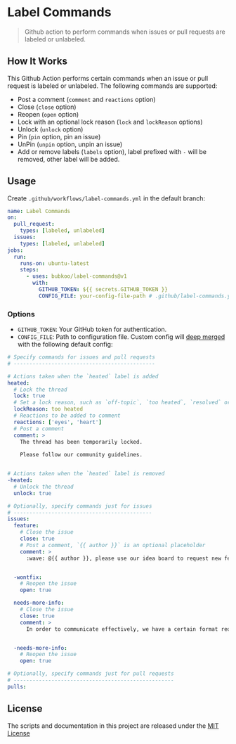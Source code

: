 # Label Commands

> Github action to perform commands when issues or pull requests are labeled or unlabeled.

## How It Works

This Github Action performs certain commands when an issue or pull request is labeled or unlabeled. The following commands are supported:

- Post a comment (`comment` and `reactions` option)
- Close (`close` option)
- Reopen (`open` option)
- Lock with an optional lock reason (`lock` and `lockReason` options)
- Unlock (`unlock` option)
- Pin (`pin` option, pin an issue)
- UnPin (`unpin` option, unpin an issue)
- Add or remove labels (`labels` option), label prefixed with `-` will be removed, other label will be added.

## Usage

Create `.github/workflows/label-commands.yml` in the default branch:

```yaml
name: Label Commands
on:
  pull_request:
    types: [labeled, unlabeled]
  issues:
    types: [labeled, unlabeled]
jobs:
  run:
    runs-on: ubuntu-latest
    steps:
      - uses: bubkoo/label-commands@v1
        with:
          GITHUB_TOKEN: ${{ secrets.GITHUB_TOKEN }}
          CONFIG_FILE: your-config-file-path # .github/label-commands.yml
```

### Options

- `GITHUB_TOKEN`: Your GitHub token for authentication.
- `CONFIG_FILE`: Path to configuration file. Custom config will [deep merged](https://lodash.com/docs/4.17.15#merge) with the following default config:

```yml
# Specify commands for issues and pull requests
# ---------------------------------------------

# Actions taken when the `heated` label is added
heated:
  # Lock the thread
  lock: true
  # Set a lock reason, such as `off-topic`, `too heated`, `resolved` or `spam`
  lockReason: too heated
  # Reactions to be added to comment
  reactions: ['eyes', 'heart']
  # Post a comment
  comment: >
    The thread has been temporarily locked.
    
    Please follow our community guidelines.


# Actions taken when the `heated` label is removed
-heated:
  # Unlock the thread
  unlock: true

# Optionally, specify commands just for issues
# --------------------------------------------
issues:
  feature:
    # Close the issue
    close: true
    # Post a comment, `{{ author }}` is an optional placeholder
    comment: >
      :wave: @{{ author }}, please use our idea board to request new features.


  -wontfix:
    # Reopen the issue
    open: true

  needs-more-info:
    # Close the issue
    close: true
    comment: >
      In order to communicate effectively, we have a certain format requirement for the issue, your issue is automatically closed because there is no recurring step or reproducible warehouse, and will be REOPEN after the offer.


  -needs-more-info:
    # Reopen the issue
    open: true

# Optionally, specify commands just for pull requests
# ---------------------------------------------------
pulls:
```

## License

The scripts and documentation in this project are released under the [MIT License](LICENSE)
